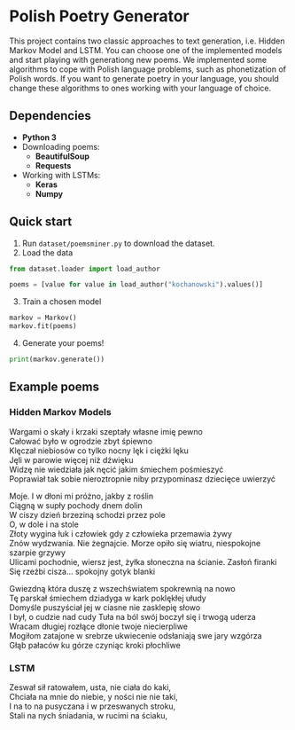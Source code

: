 # Polish Poetry Generator

This project contains two classic approaches to text generation, i.e. Hidden Markov Model and LSTM. You can choose one of the implemented models and start playing with generationg new poems. 
We implemented some algorithms to cope with Polish language problems, such as phonetization of Polish words. If you want to generate poetry in your language, you should change these algorithms to ones working with your language of choice.

## Dependencies

- **Python 3**
- Downloading poems:
  - **BeautifulSoup**
  - **Requests**
- Working with LSTMs:
  - **Keras**
  - **Numpy**
 
## Quick start

1. Run `dataset/poemsminer.py` to download the dataset.
2. Load the data 
```python
from dataset.loader import load_author

poems = [value for value in load_author("kochanowski").values()]
```
3. Train a chosen model
```python
markov = Markov()
markov.fit(poems)
```
4. Generate your poems!
```python
print(markov.generate())
```

## Example poems

### Hidden Markov Models

Wargami o skały i krzaki szeptały własne imię pewno  
Całować było w ogrodzie zbyt śpiewno  
Klęczał niebiosów co tylko nocny lęk i ciężki lęku  
Jęli w parowie więcej niż dźwięku  
Widzę nie wiedziała jak nęcić jakim śmiechem pośmieszyć  
Poprawiał tak sobie nieroztropnie niby przypominasz dziecięce uwierzyć

Moje. I w dłoni mi próżno, jakby z roślin  
Ciągną w supły pochody dnem dolin  
W ciszy dzień brzeziną schodzi przez pole  
O, w dole i na stole  
Złoty wygina łuk i człowiek gdy z człowieka przemawia żywy  
Znów wydzwania. Nie żegnajcie. Morze opiło się wiatru, niespokojne szarpie grzywy  
Ulicami pochodnie, wiersz jest, żyłka słoneczna na ścianie. Zasłoń firanki  
Się rzeźbi cisza... spokojny gotyk blanki  

Gwiezdną która duszę z wszechświatem spokrewnią na nowo  
Tę parskał śmiechem dziadyga w kark poklękłej ułudy  
Domyśle puszyściał jej w ciasne nie zasklepię słowo  
I był, o cudzie nad cudy
Tuła na ból swój boczył się i trwogą uderza  
Wracam długiej rozłące dłonie twoje niecierpliwe  
Mogiłom zatajone w srebrze ukwiecenie odsłaniają swe jary wzgórza  
Głąb pałaców ku górze czyniąc kroki płochliwe

### LSTM

Zeswał sił ratowałem, usta, nie ciała do kaki,  
Chciała na mnie do niebie, y ności nie nie taki,  
I na to na pusyczana i w przeswanych stroku,  
Stali na nych śniadania, w rucimi na ściaku, 
